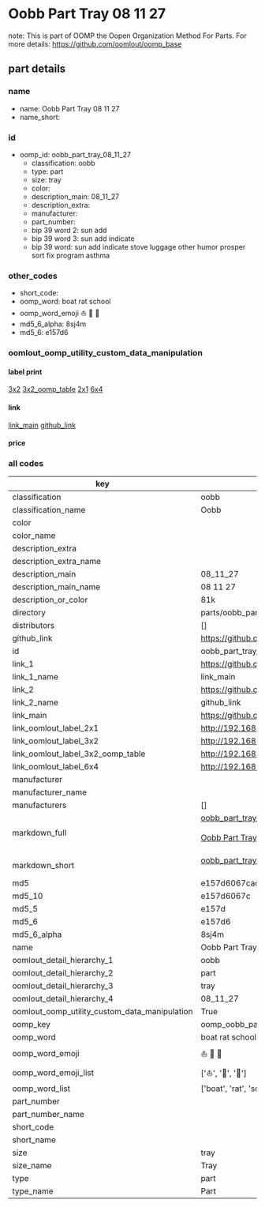 # Oobb Part Tray 08 11 27  

note: This is part of OOMP the Oopen Organization Method For Parts. For more details: https://github.com/oomlout/oomp_base

##  part details





### name
* name: Oobb Part Tray 08 11 27
* name_short: 
### id
* oomp_id: oobb_part_tray_08_11_27
  * classification: oobb
  * type: part
  * size: tray
  * color: 
  * description_main: 08_11_27
  * description_extra: 
  * manufacturer: 
  * part_number: 
  * bip 39 word 2: sun add
  * bip 39 word 3: sun add indicate
  * bip 39 word: sun add indicate stove luggage other humor prosper sort fix program asthma

### other_codes
* short_code: 
* oomp_word: boat rat school
* oomp_word_emoji :boat: :rat: :school:
* md5_6_alpha: 8sj4m
* md5_6: e157d6






### oomlout_oomp_utility_custom_data_manipulation
#### label print
[3x2](http://192.168.1.245:1112/?label=oomp%208sj4m)
[3x2_oomp_table](http://192.168.1.107:1112/?label=oomp%208sj4m)
[2x1](http://192.168.1.242:1112/?label=oomp%208sj4m)
[6x4](http://192.168.1.55:1112/?label=oomp%208sj4m)    

#### link

[link_main](https://github.com/oomlout/oomlout_oomp_current_version_messy/tree/main/parts/oobb_part_tray_08_11_27) [github_link](https://github.com/oomlout/oomlout_oomp_part_src/tree/main/parts/oobb_part_tray_08_11_27)                             

#### price







### all codes 
| key | value |  
| --- | --- |  
| classification | oobb |  
| classification_name | Oobb |  
| color |  |  
| color_name |  |  
| description_extra |  |  
| description_extra_name |  |  
| description_main | 08_11_27 |  
| description_main_name | 08 11 27 |  
| description_or_color | 81k |  
| directory | parts/oobb_part_tray_08_11_27 |  
| distributors | [] |  
| github_link | https://github.com/oomlout/oomlout_oomp_part_src/tree/main/parts/oobb_part_tray_08_11_27 |  
| id | oobb_part_tray_08_11_27 |  
| link_1 | https://github.com/oomlout/oomlout_oomp_current_version_messy/tree/main/parts/oobb_part_tray_08_11_27 |  
| link_1_name | link_main |  
| link_2 | https://github.com/oomlout/oomlout_oomp_part_src/tree/main/parts/oobb_part_tray_08_11_27 |  
| link_2_name | github_link |  
| link_main | https://github.com/oomlout/oomlout_oomp_current_version_messy/tree/main/parts/oobb_part_tray_08_11_27 |  
| link_oomlout_label_2x1 | http://192.168.1.242:1112/?label=oomp%208sj4m |  
| link_oomlout_label_3x2 | http://192.168.1.245:1112/?label=oomp%208sj4m |  
| link_oomlout_label_3x2_oomp_table | http://192.168.1.107:1112/?label=oomp%208sj4m |  
| link_oomlout_label_6x4 | http://192.168.1.55:1112/?label=oomp%208sj4m |  
| manufacturer |  |  
| manufacturer_name |  |  
| manufacturers | [] |  
| markdown_full | [oobb_part_tray_08_11_27](https://github.com/oomlout/oomlout_oomp_current_version_messy/tree/main/parts/oobb_part_tray_08_11_27)<br>[](https://github.com/oomlout/oomlout_oomp_current_version_messy/tree/main/parts/oobb_part_tray_08_11_27)<br>[Oobb Part Tray 08 11 27](https://github.com/oomlout/oomlout_oomp_current_version_messy/tree/main/parts/oobb_part_tray_08_11_27)<br><br> |  
| markdown_short | [oobb_part_tray_08_11_27](https://github.com/oomlout/oomlout_oomp_current_version_messy/tree/main/parts/oobb_part_tray_08_11_27)<br><br> |  
| md5 | e157d6067cac8de274426d6ae5c0ceca |  
| md5_10 | e157d6067c |  
| md5_5 | e157d |  
| md5_6 | e157d6 |  
| md5_6_alpha | 8sj4m |  
| name | Oobb Part Tray 08 11 27 |  
| oomlout_detail_hierarchy_1 | oobb |  
| oomlout_detail_hierarchy_2 | part |  
| oomlout_detail_hierarchy_3 | tray |  
| oomlout_detail_hierarchy_4 | 08_11_27 |  
| oomlout_oomp_utility_custom_data_manipulation | True |  
| oomp_key | oomp_oobb_part_tray_08_11_27 |  
| oomp_word | boat rat school |  
| oomp_word_emoji | :boat: :rat: :school: |  
| oomp_word_emoji_list | [':boat:', ':rat:', ':school:'] |  
| oomp_word_list | ['boat', 'rat', 'school'] |  
| part_number |  |  
| part_number_name |  |  
| short_code |  |  
| short_name |  |  
| size | tray |  
| size_name | Tray |  
| type | part |  
| type_name | Part |  
